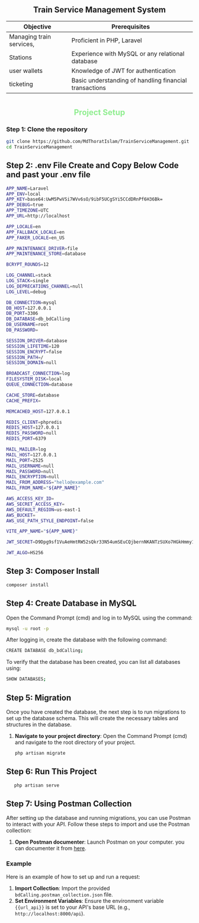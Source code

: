 # <h2 style="text-align:center">Train Service Management System</h2>
<table>
<thead>
<tr>
<th>Objective</th>
<th>Prerequisites</th>
</tr>
</thead>
<tbody>
<tr>
<td>Managing train services,</td>
<td>Proficient in PHP, Laravel</td>
</tr>
<tr>
<td>Stations</td>
<td>Experience with MySQL or any relational database</td>
</tr>
<tr>
<td>user wallets</td>
<td>Knowledge of JWT for authentication</td>
</tr>
<tr>
<td>ticketing</td>
<td>Basic understanding of handling financial transactions</td>
</tr>
</tbody>
</table>

# <h2 style="text-align:center; color:lightgreen">Project Setup</h2>

### Step 1: Clone the repository
```bash
git clone https://github.com/MdThoratIslam/TrainServiceManagement.git
cd TrainServiceManagement
```
## Step 2: .env File Create and Copy Below Code and past your .env file

```bash
APP_NAME=Laravel
APP_ENV=local
APP_KEY=base64:UwM5PwVSi7WVv6sO/9ibF5UCgSYi5CCdDRnPf6H36Bk=
APP_DEBUG=true
APP_TIMEZONE=UTC
APP_URL=http://localhost

APP_LOCALE=en
APP_FALLBACK_LOCALE=en
APP_FAKER_LOCALE=en_US

APP_MAINTENANCE_DRIVER=file
APP_MAINTENANCE_STORE=database

BCRYPT_ROUNDS=12

LOG_CHANNEL=stack
LOG_STACK=single
LOG_DEPRECATIONS_CHANNEL=null
LOG_LEVEL=debug

DB_CONNECTION=mysql
DB_HOST=127.0.0.1
DB_PORT=3306
DB_DATABASE=db_bdCalling
DB_USERNAME=root
DB_PASSWORD=

SESSION_DRIVER=database
SESSION_LIFETIME=120
SESSION_ENCRYPT=false
SESSION_PATH=/
SESSION_DOMAIN=null

BROADCAST_CONNECTION=log
FILESYSTEM_DISK=local
QUEUE_CONNECTION=database

CACHE_STORE=database
CACHE_PREFIX=

MEMCACHED_HOST=127.0.0.1

REDIS_CLIENT=phpredis
REDIS_HOST=127.0.0.1
REDIS_PASSWORD=null
REDIS_PORT=6379

MAIL_MAILER=log
MAIL_HOST=127.0.0.1
MAIL_PORT=2525
MAIL_USERNAME=null
MAIL_PASSWORD=null
MAIL_ENCRYPTION=null
MAIL_FROM_ADDRESS="hello@example.com"
MAIL_FROM_NAME="${APP_NAME}"

AWS_ACCESS_KEY_ID=
AWS_SECRET_ACCESS_KEY=
AWS_DEFAULT_REGION=us-east-1
AWS_BUCKET=
AWS_USE_PATH_STYLE_ENDPOINT=false

VITE_APP_NAME="${APP_NAME}"

JWT_SECRET=D9Dpg9sf1VuAeHmtRW52sQkr33N54umSEuCQjbernNKANTzSUXo7HGkHmmy1lbho

JWT_ALGO=HS256
```

## Step 3: Composer Install
```bash
composer install
```

## Step 4: Create Database in MySQL
Open the Command Prompt (cmd) and log in to MySQL using the command:
```bash
mysql -u root -p
```
After logging in, create the database with the following command:
```bash
CREATE DATABASE db_bdCalling;
```
To verify that the database has been created, you can list all databases using:
```bash
SHOW DATABASES;
```

## Step 5: Migration
Once you have created the database, the next step is to run migrations to set up the database schema. This will create the necessary tables and structures in the database.
1. **Navigate to your project directory**:
   Open the Command Prompt (cmd) and navigate to the root directory of your project.
   ```bash
   php artisan migrate
   ```
## Step 6: Run This Project 
```bash
   php artisan serve
```
## Step 7: Using Postman Collection

After setting up the database and running migrations, you can use Postman to interact with your API. Follow these steps to import and use the Postman collection:

1. **Open Postman documenter**:
   Launch Postman on your computer. you can documenter it from [here](https://documenter.getpostman.com/view/17894341/2sA3rwNEhD).

### Example

Here is an example of how to set up and run a request:

1. **Import Collection**: Import the provided `bdCalling.postman_collection.json` file.
2. **Set Environment Variables**: Ensure the environment variable `{{url_api}}` is set to your API's base URL (e.g., `http://localhost:8000/api`).

